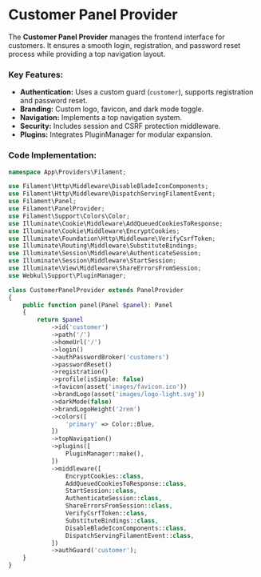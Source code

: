 # **Customer Panel Provider**

The **Customer Panel Provider** manages the frontend interface for customers. It ensures a smooth login, registration, and password reset process while providing a top navigation layout.

### **Key Features:**

- **Authentication:** Uses a custom guard (`customer`), supports registration and password reset.
- **Branding:** Custom logo, favicon, and dark mode toggle.
- **Navigation:** Implements a top navigation system.
- **Security:** Includes session and CSRF protection middleware.
- **Plugins:** Integrates PluginManager for modular expansion.

### **Code Implementation:**

```php
namespace App\Providers\Filament;

use Filament\Http\Middleware\DisableBladeIconComponents;
use Filament\Http\Middleware\DispatchServingFilamentEvent;
use Filament\Panel;
use Filament\PanelProvider;
use Filament\Support\Colors\Color;
use Illuminate\Cookie\Middleware\AddQueuedCookiesToResponse;
use Illuminate\Cookie\Middleware\EncryptCookies;
use Illuminate\Foundation\Http\Middleware\VerifyCsrfToken;
use Illuminate\Routing\Middleware\SubstituteBindings;
use Illuminate\Session\Middleware\AuthenticateSession;
use Illuminate\Session\Middleware\StartSession;
use Illuminate\View\Middleware\ShareErrorsFromSession;
use Webkul\Support\PluginManager;

class CustomerPanelProvider extends PanelProvider
{
    public function panel(Panel $panel): Panel
    {
        return $panel
            ->id('customer')
            ->path('/')
            ->homeUrl('/')
            ->login()
            ->authPasswordBroker('customers')
            ->passwordReset()
            ->registration()
            ->profile(isSimple: false)
            ->favicon(asset('images/favicon.ico'))
            ->brandLogo(asset('images/logo-light.svg'))
            ->darkMode(false)
            ->brandLogoHeight('2rem')
            ->colors([
                'primary' => Color::Blue,
            ])
            ->topNavigation()
            ->plugins([
                PluginManager::make(),
            ])
            ->middleware([
                EncryptCookies::class,
                AddQueuedCookiesToResponse::class,
                StartSession::class,
                AuthenticateSession::class,
                ShareErrorsFromSession::class,
                VerifyCsrfToken::class,
                SubstituteBindings::class,
                DisableBladeIconComponents::class,
                DispatchServingFilamentEvent::class,
            ])
            ->authGuard('customer');
    }
}
```
